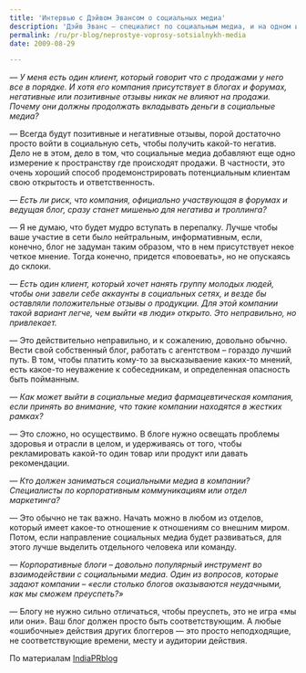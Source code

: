 ```yaml
---
title: 'Интервью с Дэйвом Эвансом о социальных медиа'
description: 'Дэйв Эванс — специалист по социальным медиа, и на одном из семинаров ему были заданы вот такие интересные вопросы.'
permalink: /ru/pr-blog/neprostye-voprosy-sotsialnykh-media
date: 2009-08-29

---
```

<p><em>— У меня есть один клиент, который говорит что с продажами у него все в порядке. И хотя его компания присутствует в блогах и форумах, негативные или позитивные отзывы никак не влияют на продажи. Почему они должны продолжать вкладывать деньги в социальные медиа?</em></p>
<p>— Всегда будут позитивные и негативные отзывы, порой достаточно просто войти в социальную сеть, чтобы получить какой-то негатив. Дело не в этом, дело в том, что социальные медиа добавляют еще одно измерение к пространству где происходят продажи. В частности, это очень хороший способ продемонстрировать потенциальным клиентам свою открытость и ответственность.</p>
<p><em>— Есть ли риск, что компания, официально участвующая в форумах и ведущая блог, сразу станет мишенью для негатива и троллинга?</em></p>
<p>— Я не думаю, что будет мудро вступать в перепалку. Лучше чтобы ваше участие в сети было нейтральным, информативным, если, конечно, блог не задуман таким образом, что в нем присутствует некое четкое мнение. Тогда конечно, придется «повоевать», но не опускаясь до склоки.</p>
<p><em>— Есть один клиент, который хочет нанять группу молодых людей, чтобы они завели себе аккаунты в социальных сетях, и везде бы оставляли положительные отзывы о продукции. Для этой компании такой вариант легче, чем выйти «в люди» открыто. Это неправильно, но привлекает.</em></p>
<p>— Это действительно неправильно, и к сожалению, довольно обычно. Вести свой собственный блог, работать с агентством – гораздо лучший путь. В том, чтобы платить кому-то за высказываение каких-то мнений, есть какое-то неуважение к собеседникам, и определенная опасность быть пойманным.</p>
<p><em>— Как может выйти в социальные медиа фармацевтическая компания, если принять во внимание, что такие компании находятся в жестких рамках?</em></p>
<p>— Это сложно, но осуществимо. В блоге нужно освещать проблемы здоровья и отрасли в целом, и удерживаясь от того, чтобы рекламировать какой-то один товар или продукт или давать рекомендации.</p>
<p><em>— Кто должен заниматься социальными медиа в компании? Специалисты по корпоративным коммуникациям или отдел маркетинга?</em></p>
<p>— Это обычно не так важно. Начать можно в любом из отделов, который имеет какое-то отношение к отношениям со внешним миром. Потом, если направление социальных медиа будет развиваться, для этого лучше выделить отдельного человека или команду.</p>
<p><em>— Корпоративные блоги – довольно популярный инструмент во взаимодействии с социальными медиа. Один из вопросов, которые задают компании – «если столько блогов оказываются неудачными, как мы сможем преуспеть?»</em></p>
<p>— Блогу не нужно сильно отличаться, чтобы преуспеть, это не игра «мы или они». Ваш блог должен просто быть соответствующим. А любые «ошибочные» действия других блоггеров — это просто неподходящие, не соответствующие времени, месту и аудитории действия.</p>
<p>По материалам <a href="https://www.indiaprblog.com/2009/06/8-tricky-social-media-marketing-questions-from-clients-answered-by-dave-evans.html">IndiaPRblog</a></p>

